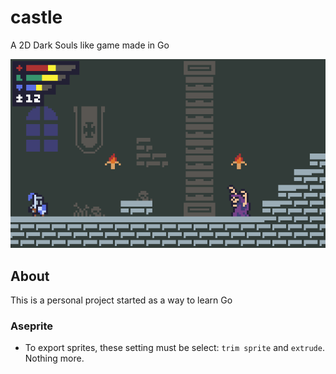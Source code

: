 # castle

A 2D Dark Souls like game made in Go

![Game mockup with pixel art](extras/castle.png)

## About

This is a personal project started as a way to learn Go

### Aseprite

- To export sprites, these setting must be select: `trim sprite` and `extrude`. Nothing more.
